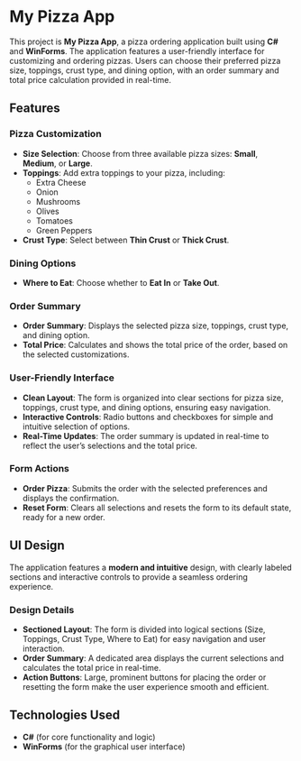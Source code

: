 # My Pizza App

This project is **My Pizza App**, a pizza ordering application built using **C#** and **WinForms**. The application features a user-friendly interface for customizing and ordering pizzas. Users can choose their preferred pizza size, toppings, crust type, and dining option, with an order summary and total price calculation provided in real-time.

## Features

### Pizza Customization
- **Size Selection**: Choose from three available pizza sizes: **Small**, **Medium**, or **Large**.
- **Toppings**: Add extra toppings to your pizza, including:
  - Extra Cheese
  - Onion
  - Mushrooms
  - Olives
  - Tomatoes
  - Green Peppers
- **Crust Type**: Select between **Thin Crust** or **Thick Crust**.

### Dining Options
- **Where to Eat**: Choose whether to **Eat In** or **Take Out**.

### Order Summary
- **Order Summary**: Displays the selected pizza size, toppings, crust type, and dining option.
- **Total Price**: Calculates and shows the total price of the order, based on the selected customizations.

### User-Friendly Interface
- **Clean Layout**: The form is organized into clear sections for pizza size, toppings, crust type, and dining options, ensuring easy navigation.
- **Interactive Controls**: Radio buttons and checkboxes for simple and intuitive selection of options.
- **Real-Time Updates**: The order summary is updated in real-time to reflect the user’s selections and the total price.

### Form Actions
- **Order Pizza**: Submits the order with the selected preferences and displays the confirmation.
- **Reset Form**: Clears all selections and resets the form to its default state, ready for a new order.

## UI Design
The application features a **modern and intuitive** design, with clearly labeled sections and interactive controls to provide a seamless ordering experience.

### Design Details
- **Sectioned Layout**: The form is divided into logical sections (Size, Toppings, Crust Type, Where to Eat) for easy navigation and user interaction.
- **Order Summary**: A dedicated area displays the current selections and calculates the total price in real-time.
- **Action Buttons**: Large, prominent buttons for placing the order or resetting the form make the user experience smooth and efficient.

## Technologies Used
- **C#** (for core functionality and logic)
- **WinForms** (for the graphical user interface)
